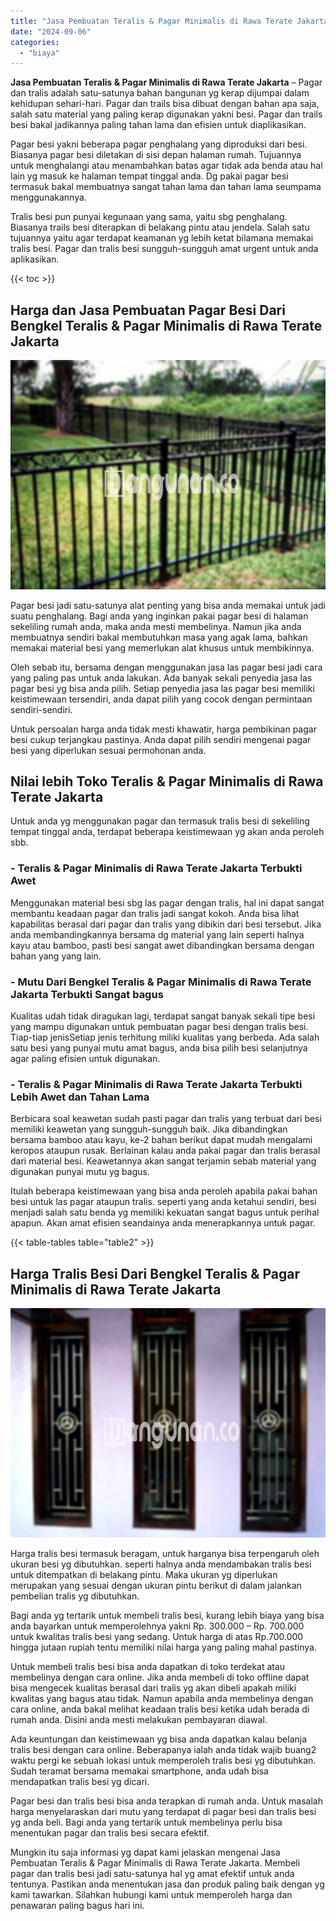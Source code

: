 ```yaml
---
title: "Jasa Pembuatan Teralis & Pagar Minimalis di Rawa Terate Jakarta"
date: "2024-09-06"
categories: 
  - "biaya"
---
```


**Jasa Pembuatan Teralis & Pagar Minimalis di Rawa Terate Jakarta** – Pagar dan tralis adalah satu-satunya bahan bangunan yg kerap dijumpai dalam kehidupan sehari-hari. Pagar dan trails bisa dibuat dengan bahan apa saja, salah satu material yang paling kerap digunakan yakni besi. Pagar dan trails besi bakal jadikannya paling tahan lama dan efisien untuk diaplikasikan.

Pagar besi yakni beberapa pagar penghalang yang diproduksi dari besi. Biasanya pagar besi diletakan di sisi depan halaman rumah. Tujuannya untuk menghalangi atau menambahkan batas agar tidak ada benda atau hal lain yg masuk ke halaman tempat tinggal anda. Dg pakai pagar besi termasuk bakal membuatnya sangat tahan lama dan tahan lama seumpama menggunakannya.

Tralis besi pun punyai kegunaan yang sama, yaitu sbg penghalang. Biasanya trails besi diterapkan di belakang pintu atau jendela. Salah satu tujuannya yaitu agar terdapat keamanan yg lebih ketat bilamana memakai tralis besi. Pagar dan tralis besi sungguh-sungguh amat urgent untuk anda aplikasikan.

{{< toc >}}

## Harga dan Jasa Pembuatan Pagar Besi Dari Bengkel Teralis & Pagar Minimalis di Rawa Terate Jakarta

![Jasa Pembuatan Teralis & Pagar Minimalis di Rawa Terate Jakarta](/images/pagar-minimalis-murah-44.png)

Pagar besi jadi satu-satunya alat penting yang bisa anda memakai untuk jadi suatu penghalang. Bagi anda yang inginkan pakai pagar besi di halaman sekeliling rumah anda, maka anda mesti membelinya. Namun jika anda membuatnya sendiri bakal membutuhkan masa yang agak lama, bahkan memakai material besi yang memerlukan alat khusus untuk membikinnya.

Oleh sebab itu, bersama dengan menggunakan jasa las pagar besi jadi cara yang paling pas untuk anda lakukan. Ada banyak sekali penyedia jasa las pagar besi yg bisa anda pilih. Setiap penyedia jasa las pagar besi memiliki keistimewaan tersendiri, anda dapat pilih yang cocok dengan permintaan sendiri-sendiri.

Untuk persoalan harga anda tidak mesti khawatir, harga pembikinan pagar besi cukup terjangkau pastinya. Anda dapat pilih sendiri mengenai pagar besi yang diperlukan sesuai permohonan anda.

## Nilai lebih Toko Teralis & Pagar Minimalis di Rawa Terate Jakarta

Untuk anda yg menggunakan pagar dan termasuk tralis besi di sekeliling tempat tinggal anda, terdapat beberapa keistimewaan yg akan anda peroleh sbb.

### \- Teralis & Pagar Minimalis di Rawa Terate Jakarta Terbukti Awet

Menggunakan material besi sbg las pagar dengan tralis, hal ini dapat sangat membantu keadaan pagar dan tralis jadi sangat kokoh. Anda bisa lihat kapabilitas berasal dari pagar dan tralis yang dibikin dari besi tersebut. Jika anda membandingkannya bersama dg material yang lain seperti halnya kayu atau bamboo, pasti besi sangat awet dibandingkan bersama dengan bahan yang yang lain.

### \- Mutu Dari Bengkel Teralis & Pagar Minimalis di Rawa Terate Jakarta Terbukti Sangat bagus

Kualitas udah tidak diragukan lagi, terdapat sangat banyak sekali tipe besi yang mampu digunakan untuk pembuatan pagar besi dengan tralis besi. Tiap-tiap jenisSetiap jenis terhitung miliki kualitas yang berbeda. Ada salah satu besi yang punyai mutu amat bagus, anda bisa pilih besi selanjutnya agar paling efisien untuk digunakan.

### \- Teralis & Pagar Minimalis di Rawa Terate Jakarta Terbukti Lebih Awet dan Tahan Lama

Berbicara soal keawetan sudah pasti pagar dan tralis yang terbuat dari besi memiliki keawetan yang sungguh-sungguh baik. Jika dibandingkan bersama bamboo atau kayu, ke-2 bahan berikut dapat mudah mengalami keropos ataupun rusak. Berlainan kalau anda pakai pagar dan tralis berasal dari material besi. Keawetannya akan sangat terjamin sebab material yang digunakan punyai mutu yg bagus.

Itulah beberapa keistimewaan yang bisa anda peroleh apabila pakai bahan besi untuk las pagar ataupun tralis. seperti yang anda ketahui sendiri, besi menjadi salah satu benda yg memiliki kekuatan sangat bagus untuk perihal apapun. Akan amat efisien seandainya anda menerapkannya untuk pagar.

{{< table-tables table="table2" >}}

## Harga Tralis Besi Dari Bengkel Teralis & Pagar Minimalis di Rawa Terate Jakarta

![Jasa Pembuatan Teralis & Pagar Minimalis di Rawa Terate Jakarta](/images/teralis-minimalis-murah-40.png)

Harga tralis besi termasuk beragam, untuk harganya bisa terpengaruh oleh ukuran besi yg dibutuhkan. seperti halnya anda mendambakan tralis besi untuk ditempatkan di belakang pintu. Maka ukuran yg diperlukan merupakan yang sesuai dengan ukuran pintu berikut di dalam jalankan pembelian tralis yg dibutuhkan.

Bagi anda yg tertarik untuk membeli tralis besi, kurang lebih biaya yang bisa anda bayarkan untuk memperolehnya yakni Rp. 300.000 – Rp. 700.000 untuk kwalitas tralis besi yang sedang. Untuk harga di atas Rp.700.000 hingga jutaan rupiah tentu memiliki nilai harga yang paling mahal pastinya.

Untuk membeli tralis besi bisa anda dapatkan di toko terdekat atau membelinya dengan cara online. Jika anda membeli di toko offline dapat bisa mengecek kualitas berasal dari tralis yg akan dibeli apakah miliki kwalitas yang bagus atau tidak. Namun apabila anda membelinya dengan cara online, anda bakal melihat keadaan tralis besi ketika udah berada di rumah anda. Disini anda mesti melakukan pembayaran diawal.

Ada keuntungan dan keistimewaan yg bisa anda dapatkan kalau belanja tralis besi dengan cara online. Beberapanya ialah anda tidak wajib buang2 waktu pergi ke sebuah lokasi untuk memperoleh tralis besi yg dibutuhkan. Sudah teramat bersama memakai smartphone, anda udah bisa mendapatkan tralis besi yg dicari.

Pagar besi dan tralis besi bisa anda terapkan di rumah anda. Untuk masalah harga menyelaraskan dari mutu yang terdapat di pagar besi dan tralis besi yg anda beli. Bagi anda yang tertarik untuk membelinya perlu bisa menentukan pagar dan tralis besi secara efektif.

Mungkin itu saja informasi yg dapat kami jelaskan mengenai Jasa Pembuatan Teralis & Pagar Minimalis di Rawa Terate Jakarta. Membeli pagar dan tralis besi jadi satu-satunya hal yg amat efektif untuk anda tentunya. Pastikan anda menentukan jasa dan produk paling baik dengan yg kami tawarkan. Silahkan hubungi kami untuk memperoleh harga dan penawaran paling bagus hari ini.
